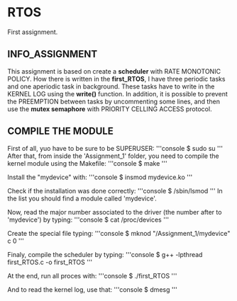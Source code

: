 # RTOS
First assignment.

## INFO_ASSIGNMENT
This assignment is based on create a **scheduler** with RATE MONOTONIC POLICY. How there is written in the **first_RTOS**, I have three periodic tasks and one aperiodic task in background. These tasks have to write in the KERNEL LOG using the **write()** function. In addition, it is possible to prevent the PREEMPTION between tasks by uncommenting some lines, and then use the **mutex semaphore** with PRIORITY CELLING ACCESS protocol.

## COMPILE THE MODULE
First of all, yuo have to be sure to be SUPERUSER:
'''console
$ sudo su
'''
After that, from inside the 'Assignment_1' folder, you need to compile the kernel module using the Makefile:
'''console
$ make
'''

Install the "mydevice" with:
'''console
$ insmod mydevice.ko
'''

Check if the installation was done correctly:
'''console
$ /sbin/lsmod
'''
In the list you should find a module called 'mydevice'.

Now, read the major number associated to the driver (the number after to 'mydevice') by typing:
'''console
$ cat /proc/devices
'''

Create the special file typing:
'''console
$ mknod "/Assignment_1/mydevice" c <majornumber> 0
'''

Finaly, compile the scheduler by typing:
'''console
$ g++ -lpthread first_RTOS.c -o first_RTOS
'''

At the end, run all proces with:
'''console
$ ./first_RTOS
'''

And to read the kernel log, use that:
'''console
$ dmesg
'''

